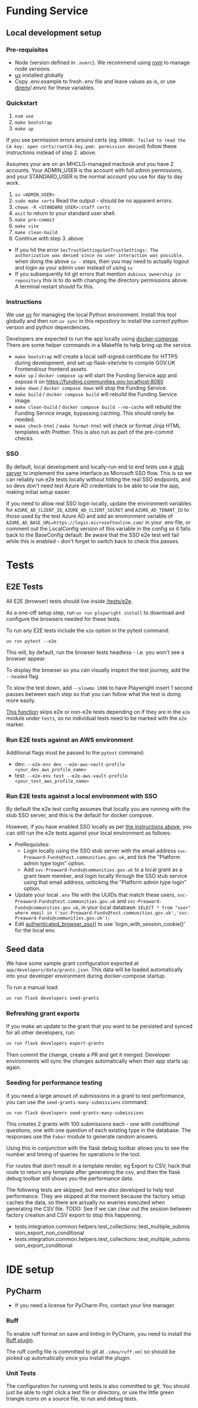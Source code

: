 # Funding Service

## Local development setup

### Pre-requisites

- Node (version defined in  `.nvmrc`). We recommend using [nvm](https://github.com/nvm-sh/nvm) to manage node versions.
- [uv](https://github.com/astral-sh/uv) installed globally
- Copy .env.example to fresh .env file and leave values as is, or use [direnv](https://direnv.net/)/.envrc for these variables.

### Quickstart

1. `nvm use`
2. `make bootstrap`
3. `make up`

If you see permission errors around certs (eg. `ERROR: failed to read the CA key: open certs/rootCA-key.pem: permission denied`) follow these instructions instead of step 2. above.

Assumes your are on an MHCLG-managed macbook and you have 2 accounts. Your ADMIN_USER is the account with full admin permissions, and your STANDARD_USER is the normal account you use for day to day work.
1. `su <ADMIN_USER>`
2. `sudo make certs`  Read the output - should be no apparent errors.
3. `chown -R <STANDARD_USER>:staff certs`
4. `exit` to return to your standard user shell.
5. `make pre-commit`
6. `make vite`
7. `make clean-build`
8. Continue with step 3. above

* If you hit the error `SecTrustSettingsSetTrustSettings: The authorization was denied since no user interaction was possible.` when doing the above `su -` steps, then you may need to actually logout and login as your admin user instead of using `su`
* If you subsequently hit git errors that mention `dubious ownership in repository` this is to do with changing the directory permissions above. A terminal restart should fix this.

### Instructions

We use [uv](https://github.com/astral-sh/uv) for managing the local Python environment. Install this tool globally and then run `uv sync` in this repository to install the correct python version and python dependencies.

Developers are expected to run the app locally using [docker-compose](https://docs.docker.com/compose/). There are some helper commands in a Makefile to help bring up the service.

* `make bootstrap` will create a local self-signed certificate for HTTPS during development, and set up flask-vite/vite to compile GOV.UK Frontend/our frontend assets.
* `make up` / `docker compose up` will start the Funding Service app and expose it on https://funding.communities.gov.localhost:8080
* `make down` / `docker compose down` will stop the Funding Service.
* `make build` / `docker compose build` will rebuild the Funding Service image.
* `make clean-build` / `docker compose build --no-cache` will rebuild the Funding Service image, bypassing caching. This should rarely be needed.
* `make check-html` / `make format-html` will check or format Jinja HTML templates with Prettier. This is also run as part of the pre-commit checks.

### SSO
By default, local development and locally-run end to end tests use a [stub server](./stubs/sso/) to implement the same  interface as Microsoft SSO flow. This is so we can reliably run e2e tests locally without hitting the real SSO endpoints, and so devs don't need test Azure AD credentials to be able to use the app, making initial setup easier.

If you need to allow real SSO login locally, update the environment variables for `AZURE_AD_CLIENT_ID`, `AZURE_AD_CLIENT_SECRET` and `AZURE_AD_TENANT_ID` to those used by the test Azure AD and add an environment variable of `AZURE_AD_BASE_URL=https://login.microsoftonline.com/` in your .env file, or comment out the LocalConfig version of this variable in the config so it falls back to the BaseConfig default. Be aware that the SSO e2e test will fail while this is enabled - don't forget to switch back to check this passes.

# Tests
## E2E Tests
All E2E (browser) tests should live inside [/tests/e2e](./tests/e2e).

As a one-off setup step, run `uv run playwright install` to download and configure the browsers needed for these tests.

To run any E2E tests include the `e2e` option in the pytest command:
```shell
uv run pytest --e2e
```
This will, by default, run the browser tests headless - i.e. you won't see a browser appear.

To display the browser so you can visually inspect the test journey, add the `--headed` flag.

To slow the test down, add `--slowmo 1000` to have Playwright insert 1 second pauses between each step so that you can follow what the test is doing more easily.

[This function](./tests/conftest.py#L22) skips e2e or non-e2e tests depending on if they are in the `e2e` module under `tests`, so no individual tests need to be marked with the `e2e` marker.

### Run E2E tests against an AWS environment

Additional flags must be passed to the `pytest` command:

* dev: `--e2e-env dev --e2e-aws-vault-profile <your_dev_aws_profile_name>`
* test: `--e2e-env test --e2e-aws-vault-profile <your_test_aws_profile_name>`

### Run E2E tests against a local environment with SSO
By default the e2e test config assumes that locally you are running with the stub SSO server, and this is the default for docker compose.

However, if you have enabled SSO locally as per [the instructions above](#sso), you can still run the e2e tests against your local environment as follows:
- PreRequisites:
    - Login locally using the SSO stub server with the email address `svc-Preaward-Funds@test.communities.gov.uk`, and tick the "Platform admin type login" option.
    - Add `svc-Preaward-Funds@communities.gov.uk` to a local grant as a grant team member, and login locally through the SSO stub service using that email address, unticking the "Platform admin type login" option.
- Update your local `.env` file with the UUIDs that match these users, `svc-Preaward-Funds@test.communities.gov.uk` and `svc-Preaward-Funds@communities.gov.uk`, in your local database: `SELECT * from "user" where email in ('svc-Preaward-Funds@test.communities.gov.uk','svc-Preaward-Funds@communities.gov.uk');`
- Edit [authenticated_browser_sso()](./tests/e2e/conftest.py) to use 'login_with_session_cookie()' for the local env.

## Seed data

We have some sample grant configuration exported at `app/developers/data/grants.json`. This data will be loaded automatically into your developer environment during docker-compose startup.

To run a manual load:

```bash
uv run flask developers seed-grants
```

### Refreshing grant exports

If you make an update to the grant that you want to be persisted and synced for all other developers, run:

```bash
uv run flask developers export-grants
```

Then commit the change, create a PR and get it merged. Developer environments will sync the changes automatically when their app starts up again.

### Seeding for performance testing

If you need a large amount of submissions in a grant to test performance, you can use the
`seed-grants-many-submissions` command:

```bash
uv run flask developers seed-grants-many-submissions
```

This creates 2 grants with 100 submissions each - one with conditional questions, one with one question of each existing type in the database. The responses use the
`Faker` module to generate random answers.

Using this in conjunction with the flask debug toolbar allows you to see the number and timing of queries for operations in the tool.

For routes that don't result in a template render, eg Export to CSV, hack that route to return any template after generating the csv, and then the flask debug toolbar still shows you the performance data.

The following tests are skipped, but were also developed to help test performance. They are skipped at the moment because the factory setup caches the data, so there are actually no wueries executed when generating the CSV file. TODO: See if we can clear out the session between factory creation and CSV export to stop this happening.

- tests.integration.common.helpers.test_collections::test_multiple_submission_export_non_conditional
- tests.integration.common.helpers.test_collections::test_multiple_submission_export_conditional


# IDE setup

## PyCharm

- If you need a license for PyCharm Pro, contact your line manager.

### Ruff

To enable ruff format on save and linting in PyCharm, you need to install the [Ruff plugin](https://plugins.jetbrains.com/plugin/20574-ruff).

The ruff config file is committed to git at `.idea/ruff.xml` so should be picked up automatically once you install the plugin.

### Unit Tests

The configuration for running unit tests is also committed to git. You should just be able to right click a test file or directory, or use the little green triangle icons on a source file, to run and debug tests.
